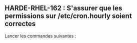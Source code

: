 ## HARDE-RHEL-162 : S'assurer que les permissions sur /etc/cron.hourly soient correctes

Lancer les commandes suivantes :

